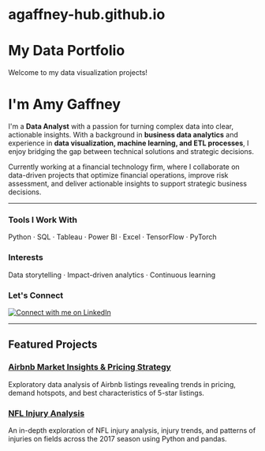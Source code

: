 # agaffney-hub.github.io

# My Data Portfolio
Welcome to my data visualization projects!

# I'm Amy Gaffney

I'm a **Data Analyst** with a passion for turning complex data into clear, actionable insights. With a background in **business data analytics** and experience in **data visualization, machine learning, and ETL processes**, I enjoy bridging the gap between technical solutions and strategic decisions.

Currently working at a financial technology firm, where I collaborate on data-driven projects that optimize financial operations, improve risk assessment, and deliver actionable insights to support strategic business decisions.

---

### Tools I Work With
Python · SQL · Tableau · Power BI · Excel · TensorFlow · PyTorch

### Interests
Data storytelling · Impact-driven analytics · Continuous learning

### Let's Connect
[![Connect with me on LinkedIn](https://img.shields.io/badge/LinkedIn-Amy%20Gaffney-blue?style=for-the-badge&logo=linkedin)](https://www.linkedin.com/in/-amygaffney/)

---

## Featured Projects

### [Airbnb Market Insights & Pricing Strategy](https://github.com/agaffney-hub/airbnb-listing-insights)
Exploratory data analysis of Airbnb listings revealing trends in pricing, demand hotspots, and best characteristics of 5-star listings.

### [NFL Injury Analysis](https://github.com/agaffney-hub/final-capstone)
An in-depth exploration of NFL injury analysis, injury trends, and patterns of injuries on fields across the 2017 season using Python and pandas.
